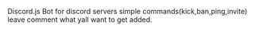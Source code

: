 Discord.js Bot for discord servers
simple commands(kick,ban,ping,invite)
leave comment what yall want to get added.
